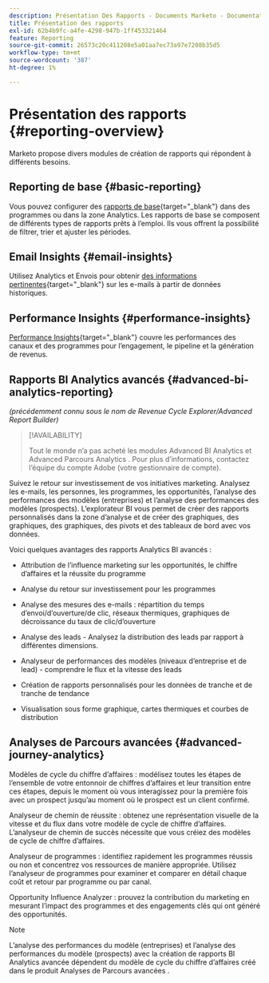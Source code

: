 ```yaml
---
description: Présentation Des Rapports - Documents Marketo - Documentation Du Produit
title: Présentation des rapports
exl-id: 62b4b9fc-a4fe-4298-947b-1ff453321464
feature: Reporting
source-git-commit: 26573c20c411208e5a01aa7ec73a97e7208b35d5
workflow-type: tm+mt
source-wordcount: '387'
ht-degree: 1%

---
```


# Présentation des rapports {#reporting-overview}

Marketo propose divers modules de création de rapports qui répondent à différents besoins.

## Reporting de base {#basic-reporting}

Vous pouvez configurer des [rapports de base](/help/marketo/product-docs/reporting/basic-reporting/report-types/report-type-overview.md){target="_blank"} dans des programmes ou dans la zone Analytics. Les rapports de base se composent de différents types de rapports prêts à l’emploi. Ils vous offrent la possibilité de filtrer, trier et ajuster les périodes.

## Email Insights {#email-insights}

Utilisez Analytics et Envois pour obtenir [des informations pertinentes](/help/marketo/product-docs/reporting/email-insights/email-insights-overview.md){target="_blank"} sur les e-mails à partir de données historiques.

## Performance Insights {#performance-insights}

[Performance Insights](/help/marketo/product-docs/reporting/performance-insights/performance-insights-overview.md){target="_blank"} couvre les performances des canaux et des programmes pour l’engagement, le pipeline et la génération de revenus.

## Rapports BI Analytics avancés {#advanced-bi-analytics-reporting}

_(précédemment connu sous le nom de Revenue Cycle Explorer/Advanced Report Builder)_

>[!AVAILABILITY]
>
>Tout le monde n’a pas acheté les modules Advanced BI Analytics et Advanced Parcours Analytics . Pour plus d’informations, contactez l’équipe du compte Adobe (votre gestionnaire de compte).

Suivez le retour sur investissement de vos initiatives marketing. Analysez les e-mails, les personnes, les programmes, les opportunités, l’analyse des performances des modèles (entreprises) et l’analyse des performances des modèles (prospects). L’explorateur BI vous permet de créer des rapports personnalisés dans la zone d’analyse et de créer des graphiques, des graphiques, des graphiques, des pivots et des tableaux de bord avec vos données.

Voici quelques avantages des rapports Analytics BI avancés :

* Attribution de l’influence marketing sur les opportunités, le chiffre d’affaires et la réussite du programme

* Analyse du retour sur investissement pour les programmes

* Analyse des mesures des e-mails : répartition du temps d’envoi/d’ouverture/de clic, réseaux thermiques, graphiques de décroissance du taux de clic/d’ouverture

* Analyse des leads - Analysez la distribution des leads par rapport à différentes dimensions.

* Analyseur de performances des modèles (niveaux d’entreprise et de lead) - comprendre le flux et la vitesse des leads

* Création de rapports personnalisés pour les données de tranche et de tranche de tendance

* Visualisation sous forme graphique, cartes thermiques et courbes de distribution

## Analyses de Parcours avancées {#advanced-journey-analytics}

Modèles de cycle du chiffre d’affaires : modélisez toutes les étapes de l’ensemble de votre entonnoir de chiffres d’affaires et leur transition entre ces étapes, depuis le moment où vous interagissez pour la première fois avec un prospect jusqu’au moment où le prospect est un client confirmé.

Analyseur de chemin de réussite : obtenez une représentation visuelle de la vitesse et du flux dans votre modèle de cycle de chiffre d’affaires. L’analyseur de chemin de succès nécessite que vous créiez des modèles de cycle de chiffre d’affaires.

Analyseur de programmes : identifiez rapidement les programmes réussis ou non et concentrez vos ressources de manière appropriée. Utilisez l’analyseur de programmes pour examiner et comparer en détail chaque coût et retour par programme ou par canal.

Opportunity Influence Analyzer : prouvez la contribution du marketing en mesurant l’impact des programmes et des engagements clés qui ont généré des opportunités.

>[!NOTE]
>
>L’analyse des performances du modèle (entreprises) et l’analyse des performances du modèle (prospects) avec la création de rapports BI Analytics avancée dépendent du modèle de cycle du chiffre d’affaires créé dans le produit Analyses de Parcours avancées .
